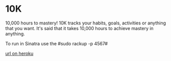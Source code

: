 10K
========

10,000 hours to mastery! 10K tracks your habits, goals, activities or anything that you want.  It's said that it takes 10,000 hours to achieve mastery in anything.

To run in Sinatra use the #sudo rackup -p 4567# 

[url on heroku](http://bit23-alonecuzzo-10k.herokuapp.com/)

